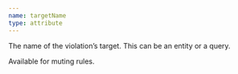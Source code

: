 ```yaml
---
name: targetName
type: attribute
---
```


The name of the violation’s target. This can be an entity or a query.

Available for muting rules.